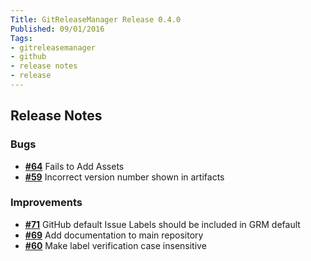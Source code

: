 ```yaml
---
Title: GitReleaseManager Release 0.4.0
Published: 09/01/2016
Tags:
- gitreleasemanager
- github
- release notes
- release
---
```


## Release Notes

### Bugs

- [**#64**](https://github.com/GitTools/GitReleaseManager/issues/64) Fails to Add Assets
- [**#59**](https://github.com/GitTools/GitReleaseManager/issues/59) Incorrect version number shown in artifacts

### Improvements

- [**#71**](https://github.com/GitTools/GitReleaseManager/issues/71) GitHub default Issue Labels should be included in GRM default
- [**#69**](https://github.com/GitTools/GitReleaseManager/issues/69) Add documentation to main repository
- [**#60**](https://github.com/GitTools/GitReleaseManager/issues/60) Make label verification case insensitive